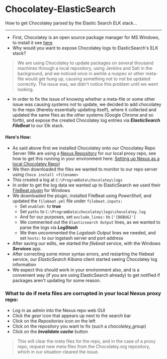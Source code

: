 # Chocolatey-ElasticSearch
How to get Chocolatey parsed by the Elastic Search ELK stack...

---
* First, Chocolatey is an open source package manager for MS Windows, to install it see [here](https://chocolatey.org/install)
* Why would you want to expose Chocolatey logs to ElasticSearch's ELK stack?
> We are using Chocolatey to update packages on several thousand machines through a local repository, using Jenkins and Salt in the background, and we noticed once in awhile a nuspec or other meta-file would get hung up, causing something not to not be updated correctly. The issue was, we didn't notice this problem until we went looking.

* In order to fix the issue of knowing whether a meta-file or some other issue was causing systems not to update, we decided to add chocolatey to the repo (thereby essentially updating itself), where it collected and updated the same files as the other systems (Google Chrome and so forth), and expose the created Chocolatey log entries via ***ElasticSearch FileBeat*** to our Elk stack.

#### Here's How:
* As said above first we installed Chocolatey onto our Chocolatey Repo Server (We are using a [Nexus Repository](https://www.sonatype.com/nexus-repository-oss) for our local proxy repo, see how to get this running in your environment here: [Setting up Nexus as a local Chocolatey Repo](https://www.youtube.com/watch?v=UehkG1VHtz0))
* We then downloaded the files we wanted to monitor to our repo server using ```Choco install <filename>```
* This created a log at ```C:\ProgramData\chocolatey\logs```
* In order to get the log data we wanted up to ElasticSearch we used their [FileBeat plugin](https://www.elastic.co/downloads/beats/filebeat) for Windows
* We downloaded the plugin, installed FileBeat using _PowerShell_, and updated the ```filebeat.yml``` file under ```filebeat.inputs:``` 
   * Set ```enabled:``` to **true** 
   * Set ```paths``` to ```C:\ProgramData\chocolatey\logs\chocolatey.log```
   * And for our purposes, set ```exclude_lines:``` to ```['[DEBUG]']```
   * We commented out the ```Elasticsearch Output``` lines, as we wanted to parse the logs via ***LogStash***
   * We then uncommented the _Logstash Output_ lines we needed, and set ```hosts:``` to our logstash server and port address
* After saving our edits, we started the _filebeat_ service, with the Windows ***Services*** app.
* After correcting some minor syntax errors, and restarting the filebeat service, our _ElasticSearch Kibana_ client started seeing Chocolatey log information
* We expect this should work in your environment also, and is a convenient way (if you are using ElasticSearch already) to get notified if packages aren't updating for some reason.
### What to do if meta files are corrupted in your local Nexus proxy repo:
* Log in as admin into the Nexus repo web GUI
* Click the _gear_ icon that appears up next to the search bar
* Click on the _Repositories_ icon on the left
* Click on the repository you want to fix (such a _chocolatey_group_)
* Click on the ***Invalidate cache*** button 
> This will clear the meta files for the repo, and in the case of a proxy repo, request new meta files from the Chocolatey.org repository, which in our situation cleared the issue.
